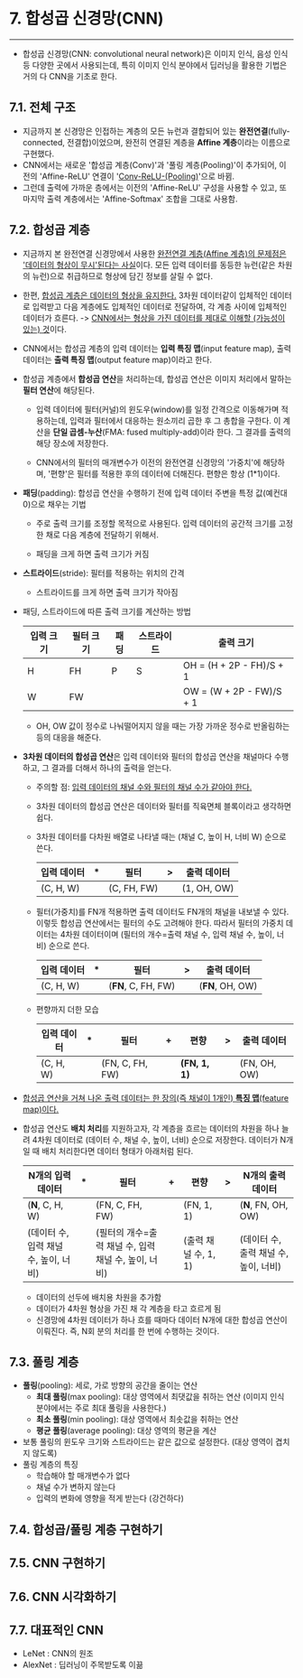 # 7. 합성곱 신경망(CNN)

---

- 합성곱 신경망(CNN: convolutional neural network)은 이미지 인식, 음성 인식 등 다양한 곳에서 사용되는데, 특히 이미지 인식 분야에서 딥러닝을 활용한 기법은 거의 다 CNN을 기초로 한다.



## 7.1. 전체 구조

- 지금까지 본 신경망은 인접하는 계층의 모든 뉴런과 결합되어 있는 **완전연결**(fully-connected, 전결합)이었으며, 완전히 연결된 계층을 **Affine 계층**이라는 이름으로 구현했다.
- CNN에서는 새로운 '합성곱 계층(Conv)'과 '풀링 계층(Pooling)'이 추가되어, 이전의 'Affine-ReLU' 연결이 '<u>Conv-ReLU-(Pooling)</u>'으로 바뀜.
- 그런데 출력에 가까운 층에서는 이전의 'Affine-ReLU' 구성을 사용할 수 있고, 또 마지막 출력 계층에서는 'Affine-Softmax' 조합을 그대로 사용함.



## 7.2. 합성곱 계층

- 지금까지 본 완전연결 신경망에서 사용한 <u>완전연결 계층(Affine 계층)의 문제점은 '데이터의 형상이 무시'된다는 사실</u>이다. 모든 입력 데이터를 동등한 뉴런(같은 차원의 뉴런)으로 취급하므로 형상에 담긴 정보를 살릴 수 없다.

- 한편, <u>합성곱 계층은 데이터의 형상을 유지한다.</u> 3차원 데이터같이 입체적인 데이터로 입력받고 다음 계층에도 입체적인 데이터로 전달하여, 각 계층 사이에 입체적인 데이터가 흐른다. -> <u>CNN에서는 형상을 가진 데이터를 제대로 이해할 (가능성이 있는) 것</u>이다.

- CNN에서는 합성곱 계층의 입력 데이터는 **입력 특징 맵**(input feature map), 출력 데이터는 **출력 특징 맵**(output feature map)이라고 한다.

- 합성곱 계층에서 **합성곱 연산**을 처리하는데, 합성곱 연산은 이미지 처리에서 말하는 **필터 연산**에 해당된다.

  - 입력 데이터에 필터(커널)의 윈도우(window)를 일정 간격으로 이동해가며 적용하는데, 입력과 필터에서 대응하는 원소끼리 곱한 후 그 총합을 구한다. 이 계산을 **단일 곱셈-누산**(FMA: fused multiply-add)이라 한다. 그 결과를 출력의 해당 장소에 저장한다.

  - CNN에서의 필터의 매개변수가 이전의 완전연결 신경망의 '가중치'에 해당하며, '편향'은 필터를 적용한 후의 데이터에 더해진다. 편향은 항상 (1*1)이다.

- **패딩**(padding): 합성곱 연산을 수행하기 전에 입력 데이터 주변을 특정 값(예컨대 0)으로 채우는 기법

  - 주로 출력 크기를 조정할 목적으로 사용된다. 입력 데이터의 공간적 크기를 고정한 채로 다음 계층에 전달하기 위해서.

  - 패딩을 크게 하면 출력 크기가 커짐

- **스트라이드**(stride): 필터를 적용하는 위치의 간격

  - 스트라이드를 크게 하면 출력 크기가 작아짐

- 패딩, 스트라이드에 따른 출력 크기를 계산하는 방법

  | 입력 크기 | 필터 크기 | 패딩 | 스트라이드 | 출력 크기                |
  | --------- | --------- | ---- | ---------- | ------------------------ |
  | H         | FH        | P    | S          | OH = (H + 2P - FH)/S + 1 |
  | W         | FW        |      |            | OW = (W + 2P - FW)/S + 1 |

  - OH, OW 값이 정수로 나눠떨어지지 않을 때는 가장 가까운 정수로 반올림하는 등의 대응을 해준다.

- **3차원 데이터의 합성곱 연산**은 입력 데이터와 필터의 합성곱 연산을 채널마다 수행하고, 그 결과를 더해서 하나의 출력을 얻는다.

  - 주의할 점: <u>입력 데이터의 채널 수와 필터의 채널 수가 같아야 한다.</u>

  - 3차원 데이터의 합성곱 연산은 데이터와 필터를 직육면체 블록이라고 생각하면 쉽다.

  - 3차원 데이터를 다차원 배열로 나타낼 때는 (채널 C, 높이 H, 너비 W) 순으로 쓴다.

    | 입력 데이터 | *    | 필터        | >    | 출력 데이터 |
    | ----------- | ---- | ----------- | ---- | ----------- |
    | (C, H, W)   |      | (C, FH, FW) |      | (1, OH, OW) |

  - 필터(가중치)를 FN개 적용하면 출력 데이터도 FN개의 채널을 내보낼 수 있다. 이렇듯 합성곱 연산에서는 필터의 수도 고려해야 한다. 따라서 필터의 가중치 데이터는 4차원 데이터이며 (필터의 개수=출력 채널 수, 입력 채널 수, 높이, 너비) 순으로 쓴다.

    | 입력 데이터 | *    | 필터                | >    | 출력 데이터      |
    | ----------- | ---- | ------------------- | ---- | ---------------- |
    | (C, H, W)   |      | (**FN**, C, FH, FW) |      | (**FN**, OH, OW) |

  - 편향까지 더한 모습

    | 입력 데이터 | *    | 필터            | +    | 편향           | >    | 출력 데이터  |
    | ----------- | ---- | --------------- | ---- | -------------- | ---- | ------------ |
    | (C, H, W)   |      | (FN, C, FH, FW) |      | **(FN, 1, 1)** |      | (FN, OH, OW) |

- <u>합성곱 연산을 거쳐 나온 출력 데이터는 한 장의(즉 채널이 1개인) **특징 맵**(feature map)이다.</u>

- 합성곱 연산도 **배치 처리**를 지원하고자, 각 계층을 흐르는 데이터의 차원을 하나 늘려 4차원 데이터로 (데이터 수, 채널 수, 높이, 너비) 순으로 저장한다. 데이터가 N개일 때 배치 처리한다면 데이터 형태가 아래처럼 된다.

  | N개의 입력 데이터                     | *    | 필터                                                 | +    | 편향                 | >    | N개의 출력 데이터                     |
  | ------------------------------------- | ---- | ---------------------------------------------------- | ---- | -------------------- | ---- | ------------------------------------- |
  | (**N**, C, H, W)                      |      | (FN, C, FH, FW)                                      |      | (FN, 1, 1)           |      | (**N**, FN, OH, OW)                   |
  | (데이터 수, 입력 채널 수, 높이, 너비) |      | (필터의 개수=출력 채널 수, 입력 채널 수, 높이, 너비) |      | (출력 채널 수, 1, 1) |      | (데이터 수, 출력 채널 수, 높이, 너비) |

  - 데이터의 선두에 배치용 차원을 추가함
  - 데이터가 4차원 형상을 가진 채 각 계층을 타고 흐르게 됨
  - 신경망에 4차원 데이터가 하나 흐를 때마다 데이터 N개에 대한 합성곱 연산이 이뤄진다. 즉, N회 분의 처리를 한 번에 수행하는 것이다.



## 7.3. 풀링 계층

- **풀링**(pooling): 세로, 가로 방향의 공간을 줄이는 연산
  - **최대 풀링**(max pooling): 대상 영역에서 최댓값을 취하는 연산 (이미지 인식 분야에서는 주로 최대 풀링을 사용한다.)
  - **최소 풀링**(min pooling): 대상 영역에서 최솟값을 취하는 연산
  - **평균 풀링**(average pooling): 대상 영역의 평균을 계산
- 보통 풀링의 윈도우 크기와 스트라이드는 같은 값으로 설정한다. (대상 영역이 겹치지 않도록)
- 풀링 계층의 특징
  - 학습해야 할 매개변수가 없다
  - 채널 수가 변하지 않는다
  - 입력의 변화에 영향을 적게 받는다 (강건하다)



## 7.4. 합성곱/풀링 계층 구현하기



## 7.5. CNN 구현하기



## 7.6. CNN 시각화하기



## 7.7. 대표적인 CNN

- LeNet : CNN의 원조
- AlexNet : 딥러닝이 주목받도록 이끎

